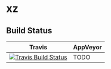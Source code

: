 # xz

## Build Status
Travis | AppVeyor
------------- | -------------
[![Travis Build Status](https://travis-ci.org/WineAsCI/xz.svg?branch=master)](https://travis-ci.org/WineAsCI/xz) | TODO
